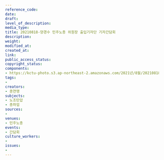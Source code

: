 ```yaml
---
reference_code: 
date: 
draft: 
level_of_description: 
media_type: 
title: 20210818-양경수 민주노총 위원장 출입기자단 기자간담회
description: 
weight: 
modified_at: 
created_at: 
link: 
public_access_status: 
copyright_status: 
components:
- https://kctu-photo.s3.ap-northeast-2.amazonaws.com/2021년/8월/20210818-양경수+민주노총+위원장+출입기자단+기자간담회/_1D20179.jpg
tags:
- 
creators:
- 총연맹
subjects:
- 노조탄압
- 총파업
sources:
- 
venues:
- 민주노총
events:
- 간담회
culture_workers:
- 
issues:
- 
---
```

